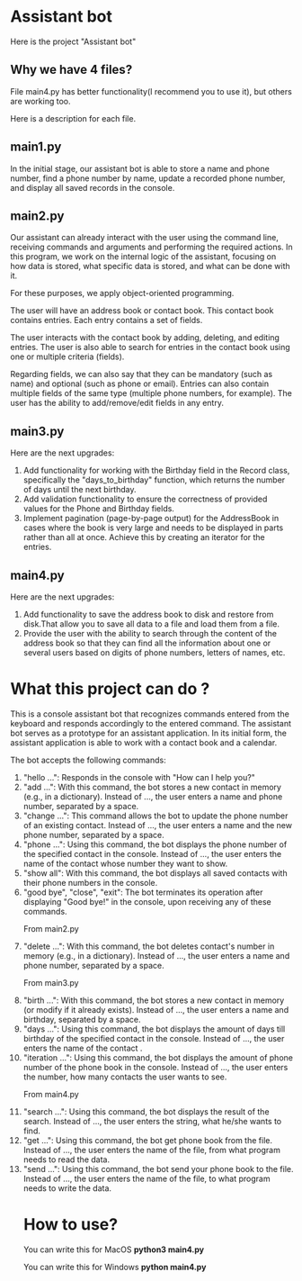 # Assistant bot
<p>Here is the project "Assistant bot"</p>
<h2>Why we have 4 files? </h2>
<p>File main4.py has better functionality(I recommend you to use it), but others are working too.</p>
<p>Here is a description for each file.</p>
<h2>main1.py</h2>
<p>In the initial stage, our assistant bot is able to store a name and phone number, find a phone number by name, update a recorded phone number, and display all saved records in the console.</p>
<h2>main2.py</h2>
<p>Our assistant can already interact with the user using the command line, receiving commands and arguments and performing the required actions. In this program, we work on the internal logic of the assistant, focusing on how data is stored, what specific data is stored, and what can be done with it.

For these purposes, we apply object-oriented programming.

The user will have an address book or contact book. This contact book contains entries. Each entry contains a set of fields.</p>
<p>The user interacts with the contact book by adding, deleting, and editing entries. The user is also able to search for entries in the contact book using one or multiple criteria (fields).

Regarding fields, we can also say that they can be mandatory (such as name) and optional (such as phone or email). Entries can also contain multiple fields of the same type (multiple phone numbers, for example). The user has the ability to add/remove/edit fields in any entry.</p>
<h2>main3.py</h2>
<p>Here are the next upgrades:</p>
<ol>
  <li>Add functionality for working with the Birthday field in the Record class, specifically the "days_to_birthday" function, which returns the number of days until the next birthday.</li>
  <li>Add validation functionality to ensure the correctness of provided values for the Phone and Birthday fields.</li>
  <li>Implement pagination (page-by-page output) for the AddressBook in cases where the book is very large and needs to be displayed in parts rather than all at once. Achieve this by creating an iterator for the entries.</li>
</ol>
<h2>main4.py</h2>
<p>Here are the next upgrades:</p>
<ol>
  <li>Add functionality to save the address book to disk and restore from disk.That allow you to save all data to a file and load them from a file.</li>
  <li>Provide the user with the ability to search through the content of the address book so that they can find all the information about one or several users based on digits of phone numbers, letters of names, etc.</li>
</ol>
<h1>What this project can do ?</h1>
<p>This is a console assistant bot that recognizes commands entered from the keyboard and responds accordingly to the entered command.
The assistant bot serves as a prototype for an assistant application. In its initial form, the assistant application is able to work with a contact book and a calendar.</p>
<p>The bot accepts the following commands:</p>
<ol>
  <li>"hello ...": Responds in the console with "How can I help you?"</li>
  <li>"add ...": With this command, the bot stores a new contact in memory (e.g., in a dictionary). Instead of ..., the user enters a name and phone number, separated by a space.</li>
  <li>"change ...": This command allows the bot to update the phone number of an existing contact. Instead of ..., the user enters a name and the new phone number, separated by a space.</li>
  <li>"phone ...": Using this command, the bot displays the phone number of the specified contact in the console. Instead of ..., the user enters the name of the contact whose number they want to show.</li>
  <li>"show all": With this command, the bot displays all saved contacts with their phone numbers in the console.</li>
  <li>"good bye", "close", "exit": The bot terminates its operation after displaying "Good bye!" in the console, upon receiving any of these commands.</li>
  
  <p>From main2.py </p>
  <li>"delete ...": With this command, the bot deletes contact's number in memory (e.g., in a dictionary). Instead of ..., the user enters a name and phone number, separated by a space.</li>
  
  <p>From main3.py</p>
  <li>"birth ...": With this command, the bot stores a new contact in memory (or modify if it already exists). Instead of ..., the user enters a name and birthday, separated by a space.</li>
  <li>"days ...": Using this command, the bot displays the amount of days till birthday of the specified contact in the console. Instead of ..., the user enters the name of the contact .</li>
  <li>"iteration ...": Using this command, the bot displays the amount of phone number of the phone book in the console. Instead of ..., the user enters the number, how many contacts the user wants to see.</li>
  <p>From main4.py</p>
  <li>"search ...": Using this command, the bot displays the result of the search. Instead of ..., the user enters the string, what he/she wants to find. </li>
  <li>"get ...": Using this command, the bot get phone book from the file. Instead of ..., the user enters the name of the file, from what program needs to read the data.</li>
  <li>"send ...": Using this command, the bot send your phone book to the file. Instead of ..., the user enters the name of the file, to what program needs to write the data.</li>
<h1>How to use?</h1>
<p>You can write this for MacOS <b>python3 main4.py </b> </p>
<p>You can write this for Windows <b>python main4.py </b> </p>
